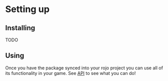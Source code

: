 # Setting up

## Installing

TODO

## Using

Once you have the package synced into your rojo project you can use all of its functionality in your game. See [API](../Api/ActorUtils) to see what you can do!
